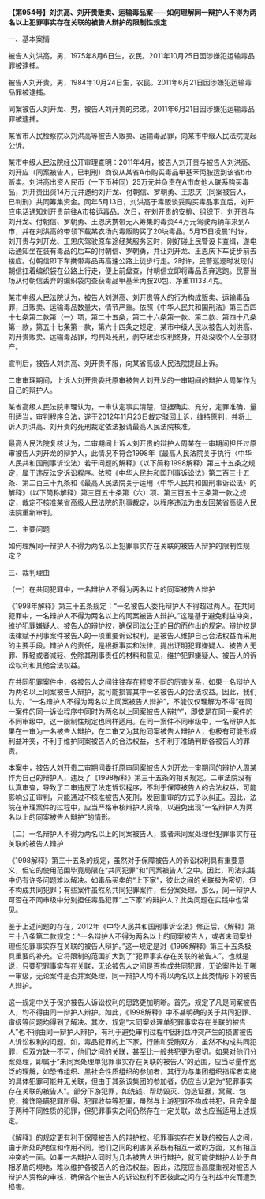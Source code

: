 **【第954号】刘洪高、刘开贵贩卖、运输毒品案——如何理解同一辩护人不得为两名以上犯罪事实存在关联的被告人辩护的限制性规定**

一、基本案情

被告人刘洪高，男，1975年8月6日生，农民。2011年10月25日因涉嫌犯运输毒品罪被逮捕。

被告人刘开贵，男，1984年10月24日生，农民。2011年6月21日因涉嫌犯运输毒品罪被逮捕。

同案被告人刘开龙、男，被告人刘开贵的弟弟。2011年6月21日因涉嫌犯运输毒品罪被逮捕。

某省市人民检察院以刘洪高等被告人贩卖、运输毒品罪，向某市中级人民法院提起公诉。

某市中级人民法院经公开审理查明：2011年4月，被告人刘开贵与被告人刘洪高、刘开应（同案被告人，已判刑）商议从某省A市购买毒品甲基苯丙胺运到该省b市贩卖。刘洪高出资人民币（一下币种同）25万元并负责在A市向他人联系购买毒品，刘开贵出资14万元并邀约刘开龙、付朝信、罗朝勇、王恩庆（同案被告人，已判刑）共同筹集资金。同年5月13日，刘洪高于毒贩谈妥购买毒品事宜后，刘开应电话通知刘开贵前往A市接运毒品。次日，在刘开贵的安排、组织下，刘开贵与刘开龙、付朝信、罗朝勇、王恩庆携带无人筹集的毒资44万元驾驶两辆车来到A市，并在刘洪高的带领下载某农场向毒贩购买了20块毒品。5月15日凌晨1时许，刘开贵与刘开龙、王恩庆驾驶原车途经某服务区时，刚好碰上民警设卡查缉，遂电话通知坐在装有毒品的后车的付朝信、罗朝勇，并让刘开龙、王恩庆下车徒步前去接应。付朝信即下车携带毒品再高速公路上徒步行走。2时许，民警巡逻时发现付朝信扛着编织袋在公路上行走，便上前盘查，付朝信立即将毒品丢弃逃跑。民警当场从付朝信丢弃的编织袋内查获毒品甲基苯丙胺20包，净重11133.4克。

某市中级人民法院认为，被告人刘洪高、刘开贵等人的行为构成贩卖、运输毒品罪，且贩卖、运输毒品数量大，情节严重。依照《中华人民共和国刑法》第三百四十七条第二款第（一）项，第二十五条，第二十六条第一款、第二款、第四十八条第一款，第五十七条第一款，第六十四条之规定，某市中级人民以被告人刘洪高、刘开贵贩卖、运输毒品罪，均判处死刑，剥夺政治权利终身，并处没收个人全部财产。

宣判后，被告人刘洪高、刘开贵不服，向某省高级人民法院提起上诉。

二审审理期间，上诉人刘开贵委托原审被告人刘开龙的一审期间的辩护人周某作为自己的辩护人。

某省高级人民法院审理认为，一审认定事实清楚，证据确实、充分，定罪准确，量刑适当，审判程序合法，遂于2012年11月23日裁定驳回上诉，维持原判，并将上诉人刘洪高、刘开贵的死刑裁定依法报请最高人民法院核准。

最高人民法院复核认为，二审期间上诉人刘开贵的辩护人周某在一审期间担任过原审被告人刘开龙的辩护人，此情况不符合1998年《最高人民法院关于执行〈中华人民共和国刑事诉讼法〉若干问题的解释》（以下简称1998解释）第三十五条之规定，属于违反法定诉讼程序。依照《中华人民共和国刑事诉讼法》第二百三十五条、第二百三十九条和《最高人民法院关于适用〈中华人民共和国刑事诉讼法〉的解释》（以下简称解释）第三百五十条第（六）项、第三百五十三条第一款之规定，裁定不核准某省高级人民法院的刑事裁定，以程序违法为由发回某省高级人民法院重新审判。

二、主要问题

如何理解同一辩护人不得为两名以上犯罪事实存在关联的被告人辩护的限制性规定？

三、裁判理由

（一）在共同犯罪中，一名辩护人不得为两名以上的同案被告人辩护

《1998年解释》第三十五条规定：“一名被告人委托辩护人不得超过两人。在共同犯罪中，一名辩护人不得为两名以上的同案被告人辩护。”这是基于避免利益冲突，维护犯罪嫌疑人、被告人的辩护权，确保司法公正的目的而作出的规定。辩护权是法律赋予刑事案件被告人的一项重要诉讼权利，是被告人维护自己合法权益而采用的主要手段。辩护人的责任，是根据事实和法律，提出证明犯罪嫌疑人、被告人无罪、罪轻或者减轻、免除其刑事责任的材料和意见，维护犯罪嫌疑人、被告人的诉讼权利和其他合法权益。

在共同犯罪案件中，各被告人之间往往存在程度不同的厉害关系，如果一名辩护人为两名以上同案被告人辩护，就可能损害其中一名被告人的合法权益。因此，我们认为，“一名辩护人不得为两名以上同案被告人辩护”，不能仅仅理解为不得“在同一案件的同一诉讼程序中同时为两名以上同案被告人辩护”，即使是在同一案件的不同审级中，这一限制性规定也同样适用。在同一案件不同审级中，一名辩护人如果在一审为一名被告人辩护，在二审又为其他同案被告人辩护人，也极有可能形成利益冲突，不利于维护同案被告人的合法权益，也不利于准确判断各被告人的罪责。

本案中，被告人刘开贵二审期间委托原审同案被告人刘开龙一审期间的辩护人周某作为自己的辩护人，违反了《1998解释》第三十五条的相关规定。二审法院没有认真审查，导致了二审违反了法定诉讼程序，不利于保障被告人的合法权益，可能影响公正审判，只能通过不核准被告人死刑，发回重审的方式予以纠正。因此，法院在审理案件的过程中，应当严格审核辩护人资格，以避免出现“一名辩护人为两名以上的同案被告人辩护”的情形。

（二）一名辩护人不得为两名以上的同案被告人，或者未同案处理但犯罪事实存在关联的被告人辩护

《1998解释》第三十五条的规定，虽然对于保障被告人的诉讼权利具有重要意义，但它的使用范围毕竟局限在“共同犯罪”和“同案被告人”之中。因此，司法实践中仍有许多问题难以解决。如毒品买卖的“上下家”，彼此之间的关联极为密切，但不构成共同犯罪；有些案件虽然系共同犯罪案件，但分案处理。那么，同一辩护人可否在不同审级中分别担任毒品犯罪“上下家”的辩护人？此类问题在实践中也常见。

鉴于上述问题的存在，2012年《中华人民共和国刑事诉讼法》修正后，《解释》第三十八条第二款规定：“一名辩护人不得为两名以上的同案被告人，或者未同案处理但犯罪事实存在关联的被告人辩护。”这一规定是对《1998解释》第三十五条极具重要的补充。它将限制的范围扩大到了“犯罪事实存在关联的被告人”。也就是说，只要犯罪事实存在关联，无论被告人之间是否构成共同犯罪，无论案件处于哪一审级，无论案件是否并案处理，同一辩护人均不得以两名以上此类情形下的被告人辩护。

这一规定中关于保护被告人诉讼权利的思路更加明晰。首先，规定了凡是同案被告人，均不得由同一辩护人辩护。如此，《1998解释》中不甚明确的关于共同犯罪、审级等问题均得到了解决。其次，规定“未同案处理单犯罪事实存在关联的被告人”也不得由同一辩护人辩护，有利于避免审判过程中因利益冲突产生的损害被告人诉讼权利的问题。如，毒品犯罪的上下家，行贿和受贿双方，虽然不构成共同犯罪，但双方缺一不可，他们之间的关联，甚至比一般共犯更为密切。如果对他们分案处理，即属于“未同案处理单犯罪事实存在关联的被告人”的范围，应当尽量作宽泛的理解，如恐怖组织、黑社会性质组织的参加者，其行为与集团组织指挥者实施的具体犯罪可能并无关联，但由于其系该集团的参加者，仍应当认定为“犯罪事实存在关联的被告人”。部分下游犯罪，如洗钱、帮助毁灭、伪造证据，窝藏、包庇，掩饰隐瞒犯罪所得、犯罪收益等犯罪，虽然与上游犯罪不构成共犯，且完全属于两种不同性质的犯罪，但犯罪事实之间仍然存在一定关联，故也应当适用上述规定。

《解释》的规定更有利于保障被告人的辩护权。犯罪事实存在关联的被告人之间，由于所处的地位和作用不同，他们之间的利害关系既有相互一致的方面，又有相互冲突的一面。如果一名辩护人同时为几名被告人进行辩护，就可能使辩护人处于自相矛盾的境地，难以维护各被告人的合法权益。因此，法院应当高度重视对被告人辩护人资格的审核，确保各个被告人的诉讼权利不因彼此之间存在利益冲突而遭到损害。
